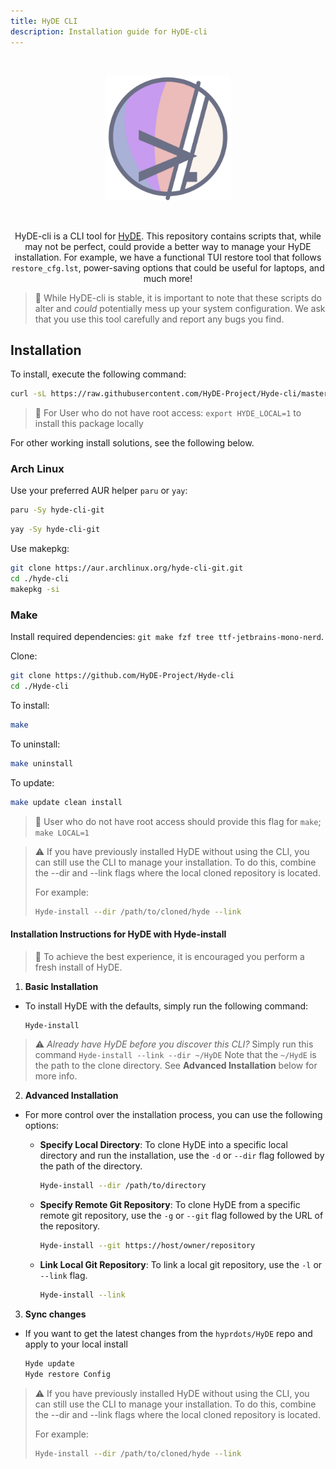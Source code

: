 ```yaml
---
title: HyDE CLI
description: Installation guide for HyDE-cli
---
```


<div align="center">
  <br>

![hyde_cli_banner](../../../../assets/hyde-cli.png)

<style type="text/css">
    img {
        width: 200px;
    }
</style>

<br/>

HyDE-cli is a CLI tool for [HyDE](https://github.com/prasanthrangan/hyprdots).
This repository contains scripts that, while may not be perfect, could provide a better way to manage your HyDE installation.
For example, we have a functional TUI restore tool that follows `restore_cfg.lst`, power-saving options that could be useful for laptops, and much more!

</div>

> 🚨 While HyDE-cli is stable, it is important to note that these scripts do alter and _could_ potentially mess up your system configuration.
> We ask that you use this tool carefully and report any bugs you find.

## Installation

To install, execute the following command:

```sh
curl -sL https://raw.githubusercontent.com/HyDE-Project/Hyde-cli/master/install.sh | bash
```

> 📢 For User who do not have root access:
> `export HYDE_LOCAL=1` to install this package locally

For other working install solutions, see the following below.

### Arch Linux

Use your preferred AUR helper `paru` or `yay`:

```sh
paru -Sy hyde-cli-git
```

```sh
yay -Sy hyde-cli-git
```

Use makepkg:

```sh
git clone https://aur.archlinux.org/hyde-cli-git.git
cd ./hyde-cli
makepkg -si
```

### Make

Install required dependencies: `git make fzf tree ttf-jetbrains-mono-nerd`.

Clone:

```sh
git clone https://github.com/HyDE-Project/Hyde-cli
cd ./Hyde-cli
```

To install:

```sh
make
```

To uninstall:

```sh
make uninstall
```

To update:

```sh
make update clean install
```

> 📢 User who do not have root access should provide this flag for `make`; `make LOCAL=1`

> ⚠️ If you have previously installed HyDE without using the CLI, you can still use the CLI to manage your installation.
> To do this, combine the --dir and --link flags where the local cloned repository is located.
>
> For example:
>
> ```sh
> Hyde-install --dir /path/to/cloned/hyde --link
> ```

#### Installation Instructions for HyDE with Hyde-install

> 📢 To achieve the best experience, it is encouraged you perform a fresh install of HyDE.

1. **Basic Installation**

- To install HyDE with the defaults, simply run the following command:

  ```sh
  Hyde-install
  ```

> ⚠️ _Already have HyDE before you discover this CLI?_
> Simply run this command
> `Hyde-install --link --dir ~/HyDE`
> Note that the `~/HydE` is the path to the clone directory.
> See **Advanced Installation** below for more info.

2. **Advanced Installation**

- For more control over the installation process, you can use the following options:

  - **Specify Local Directory**: To clone HyDE into a specific local directory and run the installation, use the `-d` or `--dir` flag followed by the path of the directory.

    ```sh
    Hyde-install --dir /path/to/directory
    ```

  - **Specify Remote Git Repository**: To clone HyDE from a specific remote git repository, use the `-g` or `--git` flag followed by the URL of the repository.

    ```sh
    Hyde-install --git https://host/owner/repository
    ```

  - **Link Local Git Repository**: To link a local git repository, use the `-l` or `--link` flag.

    ```sh
    Hyde-install --link
    ```

3. **Sync changes**

- If you want to get the latest changes from the `hyprdots/HyDE` repo and apply to your local install
  ```sh
  Hyde update
  Hyde restore Config
  ```

> ⚠️ If you have previously installed HyDE without using the CLI, you can still use the CLI to manage your installation.
> To do this, combine the --dir and --link flags where the local cloned repository is located.
>
> For example:
>
> ```sh
> Hyde-install --dir /path/to/cloned/hyde --link
> ```

